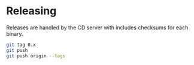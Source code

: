 # Releasing

Releases are handled by the CD server with includes checksums for each binary.

```bash
git tag 0.x
git push
git push origin --tags
```
